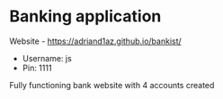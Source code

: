 # Banking application
Website - https://adriand1az.github.io/bankist/

- Username: js
- Pin: 1111 

Fully functioning bank website with 4 accounts created
